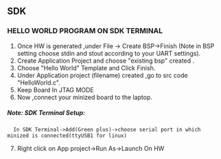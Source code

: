 ## SDK

### HELLO WORLD PROGRAM ON SDK TERMINAL
1. Once HW is generated ,under File -> Create BSP->Finish (Note in BSP setting choose stdin and stout according to your UART settings).
2. Create Application Project and choose "existing bsp" created .
3. Choose "Hello World" Template and Click Finish.
4. Under Application project (filename) created ,go to src code "HelloWorld.c".
5. Keep Board In JTAG MODE
6. Now ,connect your minized board to the laptop.
##### Note: SDK Terminal Setup:
      In SDK Terminal->Add(Green plus)->choose serial port in which minized is connected(ttyUSB1 for linux)
7. Right click on App project->Run As->Launch On HW
